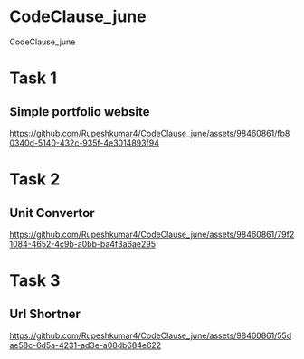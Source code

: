 # CodeClause_june
CodeClause_june

<h1>Task 1</h1>
<h2>Simple portfolio website</h2>

https://github.com/Rupeshkumar4/CodeClause_june/assets/98460861/fb80340d-5140-432c-935f-4e3014893f94

<h1>Task 2</h1>
<h2>Unit Convertor</h2>

https://github.com/Rupeshkumar4/CodeClause_june/assets/98460861/79f21084-4652-4c9b-a0bb-ba4f3a6ae295

<h1>Task 3</h1>
<h2>Url Shortner</h2>

https://github.com/Rupeshkumar4/CodeClause_june/assets/98460861/55dae58c-6d5a-4231-ad3e-a08db684e622

